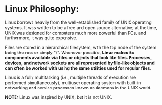# Linux Philosophy:

Linux borrows heavily from the well-established family of UNIX operating systems. It was written to be a free and open source alternative; at the time, UNIX was designed for computers much more powerful than PCs, and furthermore, it was quite expensive.

Files are stored in a hierarchical filesystem, with the top node of the system being the root or simply "/". Whenever possible, **Linux makes its components available via files or objects that look like files. Processes, devices, and network sockets are all represented by file-like objects and can often be worked with using the same utilities used for regular files**.

Linux is a fully multitasking (i.e., multiple threads of execution are performed simultaneously), multiuser operating system with built-in networking and service processes known as daemons in the UNIX world.

**NOTE:** Linux was inspired by UNIX, but it is not UNIX.
